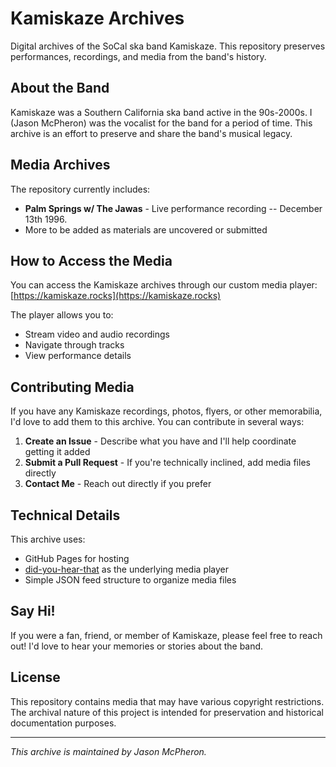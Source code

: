 # Kamiskaze Archives

Digital archives of the SoCal ska band Kamiskaze. This repository preserves performances, recordings, and media from the band's history.

## About the Band

Kamiskaze was a Southern California ska band active in the 90s-2000s. I (Jason McPheron) was the vocalist for the band for a period of time. This archive is an effort to preserve and share the band's musical legacy.

## Media Archives

The repository currently includes:
- **Palm Springs w/ The Jawas** - Live performance recording -- December 13th 1996. 
- More to be added as materials are uncovered or submitted

## How to Access the Media

You can access the Kamiskaze archives through our custom media player:
[https://kamiskaze.rocks](https://kamiskaze.rocks)

The player allows you to:
- Stream video and audio recordings
- Navigate through tracks
- View performance details

## Contributing Media

If you have any Kamiskaze recordings, photos, flyers, or other memorabilia, I'd love to add them to this archive. You can contribute in several ways:

1. **Create an Issue** - Describe what you have and I'll help coordinate getting it added
2. **Submit a Pull Request** - If you're technically inclined, add media files directly
3. **Contact Me** - Reach out directly if you prefer

## Technical Details

This archive uses:
- GitHub Pages for hosting
- [did-you-hear-that](https://github.com/jmcpheron/did-you-hear-that) as the underlying media player
- Simple JSON feed structure to organize media files

## Say Hi!

If you were a fan, friend, or member of Kamiskaze, please feel free to reach out! I'd love to hear your memories or stories about the band.

## License

This repository contains media that may have various copyright restrictions. The archival nature of this project is intended for preservation and historical documentation purposes.

---

*This archive is maintained by Jason McPheron.*